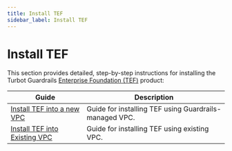 ```yaml
---
title: Install TEF
sidebar_label: Install TEF
---
```


# Install TEF

This section provides detailed, step-by-step instructions for installing the  Turbot Guardrails [Enterprise Foundation (TEF)](/guardrails/docs/reference/glossary#turbot-guardrails-enterprise-foundation-tef) product:

| Guide                                            | Description
| ------------------------------------------------ | -------------------------------------------------------------------------------- |
| [Install TEF into a new VPC](guides/hosting-guardrails/installation/install-tef/install-tef-into-new-vpc) | Guide for installing TEF using Guardrails-managed VPC. |
| [Install TEF into Existing VPC](guides/hosting-guardrails/installation/install-tef/install-tef-into-existing-vpc) | Guide for installing TEF using existing VPC. |